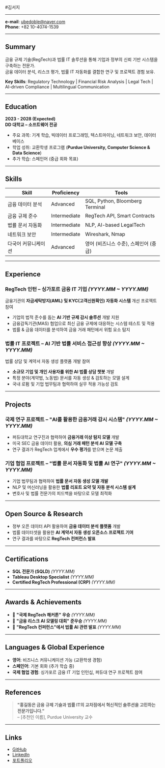 #김서지

---

**e-mail**: ubedoble@naver.com  
**Phone**: +82 10-4074-1539 

---

## Summary

금융 규제 기술(RegTech)과 법률 IT 솔루션을 통해 기업과 정부의 신뢰 기반 시스템을 구축하는 전문가.  
금융 데이터 분석, 리스크 평가, 법률 IT 자동화를 결합한 연구 및 프로젝트 경험 보유.  

**Key Skills**: Regulatory Technology | Financial Risk Analysis | Legal Tech | AI-driven Compliance | Multilingual Communication  

---

## Education

**2023 - 2028 (Expected)**  
**DD 대학교 – 소프트웨어 전공**  
- 주요 과목: 기계 학습, 빅데이터 프로그래밍, 텍스트마이닝, 네트워크 보안, 데이터베이스  
- 학업 성취: 교환학생 프로그램 (**Purdue University, Computer Science & Data Science**)  
- 추가 학습: 스페인어 (중급 회화 목표)  

---

## Skills

| Skill              | Proficiency  | Tools |
|-------------------|-------------|----------------------------|
| 금융 데이터 분석   | Advanced    | SQL, Python, Bloomberg Terminal |
| 금융 규제 준수     | Intermediate | RegTech API, Smart Contracts |
| 법률 문서 자동화   | Intermediate | NLP, AI-based LegalTech |
| 네트워크 보안      | Intermediate | Wireshark, Nmap |
| 다국어 커뮤니케이션 | Advanced    | 영어 (비즈니스 수준), 스페인어 (중급) |

---

## Experience

### **RegTech 인턴 – 싱가포르 금융 IT 기업** *(YYYY.MM ~ YYYY.MM)*  
금융기관의 **자금세탁방지(AML) 및 KYC(고객신원확인) 자동화 시스템** 개선 프로젝트 참여  
- 기업의 법적 준수를 돕는 **AI 기반 규제 감시 솔루션** 개발 지원  
- 금융감독기관(MAS) 협업으로 최신 금융 규제에 대응하는 시스템 테스트 및 적용  
- 법률 & 금융 데이터를 분석하여 금융 거래 패턴에서 위험 요소 탐지  

### **법률 IT 프로젝트 – AI 기반 법률 서비스 접근성 향상** *(YYYY.MM ~ YYYY.MM)*  
법률 상담 및 계약서 자동 생성 플랫폼 개발 참여  
- **소규모 기업 및 개인 사용자를 위한 AI 법률 상담 챗봇** 개발  
- 특정 분야(계약법, 노동법) 문서를 자동 생성 & 검토하는 모델 설계  
- 국내 로펌 및 기업 법무팀과 협력하여 실무 적용 가능성 검토  

---

## Projects

### **국제 연구 프로젝트 – "AI를 활용한 금융거래 감시 시스템"** *(YYYY.MM ~ YYYY.MM)*  
- 퍼듀대학교 연구진과 협력하여 **금융거래 이상 탐지 모델** 개발  
- 미국 SEC 금융 데이터 활용, **의심 거래 패턴 분석 AI 모델 구축**  
- 연구 결과가 RegTech 업계에서 **우수 평가**를 받으며 논문 제출  

### **기업 협업 프로젝트 – "법률 문서 자동화 및 법률 AI 연구"** *(YYYY.MM ~ YYYY.MM)*  
- 기업 법무팀과 협력하여 **법률 문서 자동 생성 모델 개발**  
- NLP 및 머신러닝을 활용한 **법률 리포트 요약 및 자동 분석 시스템 설계**  
- 변호사 및 법률 전문가의 피드백을 바탕으로 모델 최적화  

---

## Open Source & Research

- 정부 오픈 데이터 API 활용하여 **금융 데이터 분석 플랫폼** 개발  
- 법률 데이터셋을 활용한 **AI 계약서 자동 생성 오픈소스 프로젝트 기여**  
- 연구 결과를 바탕으로 **RegTech 컨퍼런스 발표**  

---

## Certifications

- **SQL 전문가 (SQLD)** *(YYYY.MM)*  
- **Tableau Desktop Specialist** *(YYYY.MM)*  
- **Certified RegTech Professional (CRP)** *(YYYY.MM)*  

---

## Awards & Achievements

- 🥇 **"국제 RegTech 해커톤" 우승** *(YYYY.MM)*  
- 🥈 **"금융 리스크 AI 모델링 대회" 준우승** *(YYYY.MM)*  
- 🎤 **"RegTech 컨퍼런스"에서 법률 AI 관련 발표** *(YYYY.MM)*  

---

## Languages & Global Experience

- **영어**: 비즈니스 커뮤니케이션 가능 (교환학생 경험)  
- **스페인어**: 기본 회화 (추가 학습 중)  
- **국제 협업 경험**: 싱가포르 금융 IT 기업 인턴십, 퍼듀대 연구 프로젝트 참여  

---

## References

> **"홍길동은 금융 규제 기술과 법률 IT의 교차점에서 혁신적인 솔루션을 고민하는 전문가입니다."**  
> – [추천인 이름], Purdue University 교수  

---

## Links

- [GitHub](https://github.com/사용자)  
- [LinkedIn](https://linkedin.com/in/사용자)  
- [포트폴리오](https://사용자.com)   

